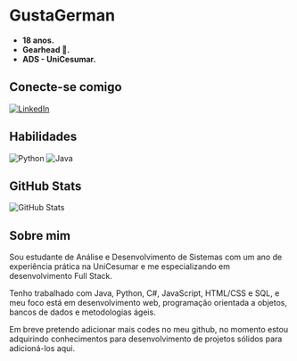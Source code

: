 # GustaGerman
- **18 anos.**
- **Gearhead 🚗.**
- **ADS - UniCesumar.**

## Conecte-se comigo
[![LinkedIn](https://img.shields.io/badge/LinkedIn-000?style=for-the-badge&logo=linkedin&logoColor=0E76A8)](https://www.linkedin.com/in/GustavoGermano/)

## Habilidades
![Python](https://img.shields.io/badge/Python-000?style=for-the-badge&logo=python)
![Java](https://img.shields.io/badge/Java-000?style=for-the-badge&logo=java)

## GitHub Stats
![GitHub Stats](https://github-readme-stats.vercel.app/api?username=GustaGermano&theme=tokyonight&bg_color=1A1B27&border_color=30A3DC&show_icons=true&icon_color=BB94F2&title_color=6295D9&text_color=38BDAE&hide=stars)

## Sobre mim
Sou estudante de Análise e Desenvolvimento de Sistemas com um ano de experiência prática na UniCesumar e me especializando em desenvolvimento Full Stack. 

Tenho trabalhado com Java, Python, C#, JavaScript, HTML/CSS e SQL, e meu foco está em desenvolvimento web, programação orientada a objetos, bancos de dados e metodologias ágeis. 

Em breve pretendo adicionar mais codes no meu github, no momento estou adquirindo conhecimentos para desenvolvimento de projetos sólidos para adicioná-los aqui.
